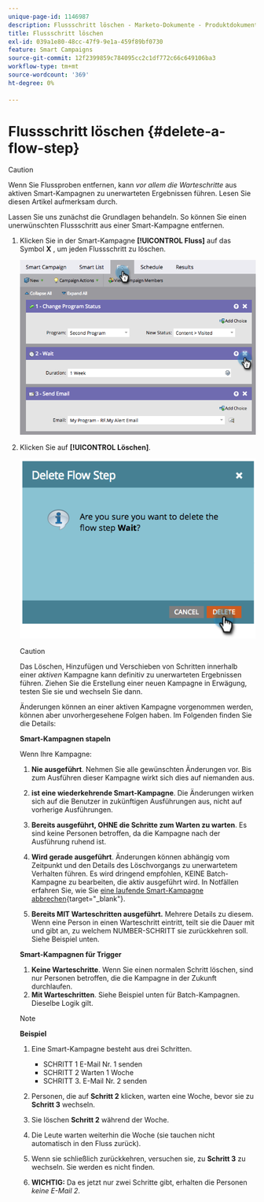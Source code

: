 ```yaml
---
unique-page-id: 1146987
description: Flussschritt löschen - Marketo-Dokumente - Produktdokumentation
title: Flussschritt löschen
exl-id: 039a1e80-48cc-47f9-9e1a-459f89bf0730
feature: Smart Campaigns
source-git-commit: 12f2399859c784095cc2c1df772c66c649106ba3
workflow-type: tm+mt
source-wordcount: '369'
ht-degree: 0%

---
```


# Flussschritt löschen {#delete-a-flow-step}

>[!CAUTION]
>
>Wenn Sie Flussproben entfernen, kann _vor allem die Warteschritte_ aus aktiven Smart-Kampagnen zu unerwarteten Ergebnissen führen. Lesen Sie diesen Artikel aufmerksam durch.

Lassen Sie uns zunächst die Grundlagen behandeln. So können Sie einen unerwünschten Flussschritt aus einer Smart-Kampagne entfernen.

1. Klicken Sie in der Smart-Kampagne **[!UICONTROL Fluss]** auf das Symbol **X** , um jeden Flussschritt zu löschen.

   ![](assets/delete-a-flow-step-1.png)

1. Klicken Sie auf **[!UICONTROL Löschen]**.

   ![](assets/delete-a-flow-step-2.png)

   >[!CAUTION]
   >
   >Das Löschen, Hinzufügen und Verschieben von Schritten innerhalb einer _aktiven_ Kampagne kann definitiv zu unerwarteten Ergebnissen führen. Ziehen Sie die Erstellung einer neuen Kampagne in Erwägung, testen Sie sie und wechseln Sie dann.

   Änderungen können an einer aktiven Kampagne vorgenommen werden, können aber unvorhergesehene Folgen haben. Im Folgenden finden Sie die Details:

   **Smart-Kampagnen stapeln**

   Wenn Ihre Kampagne:

   1. **Nie ausgeführt**. Nehmen Sie alle gewünschten Änderungen vor. Bis zum Ausführen dieser Kampagne wirkt sich dies auf niemanden aus.
   1. **ist eine wiederkehrende Smart-Kampagne**. Die Änderungen wirken sich auf die Benutzer in zukünftigen Ausführungen aus, nicht auf vorherige Ausführungen.
   1. **Bereits ausgeführt, OHNE die Schritte zum Warten zu warten**. Es sind keine Personen betroffen, da die Kampagne nach der Ausführung ruhend ist.
   1. **Wird gerade ausgeführt**. Änderungen können abhängig vom Zeitpunkt und den Details des Löschvorgangs zu unerwartetem Verhalten führen. Es wird dringend empfohlen, KEINE Batch-Kampagne zu bearbeiten, die aktiv ausgeführt wird. In Notfällen erfahren Sie, wie Sie [eine laufende Smart-Kampagne abbrechen](/help/marketo/product-docs/core-marketo-concepts/smart-campaigns/using-smart-campaigns/abort-a-smart-campaign.md){target="_blank"}.

   1. **Bereits MIT Warteschritten ausgeführt.** Mehrere Details zu diesem.\
      Wenn eine Person in einen Warteschritt eintritt, teilt sie die Dauer mit und gibt an, zu welchem NUMBER-SCHRITT sie zurückkehren soll. Siehe Beispiel unten.

   **Smart-Kampagnen für Trigger**

   1. **Keine Warteschritte**. Wenn Sie einen normalen Schritt löschen, sind nur Personen betroffen, die die Kampagne in der Zukunft durchlaufen.
   1. **Mit Warteschritten**. Siehe Beispiel unten für Batch-Kampagnen. Dieselbe Logik gilt.

   >[!NOTE]
   >
   >**Beispiel**
   >
   >1. Eine Smart-Kampagne besteht aus drei Schritten.
   >    * SCHRITT 1 E-Mail Nr. 1 senden
   >    * SCHRITT 2 Warten 1 Woche
   >    * SCHRITT 3. E-Mail Nr. 2 senden
   >
   >1. Personen, die auf **Schritt 2** klicken, warten eine Woche, bevor sie zu **Schritt 3** wechseln.
   >1. Sie löschen **Schritt 2** während der Woche.
   >1. Die Leute warten weiterhin die Woche (sie tauchen nicht automatisch in den Fluss zurück).
   >1. Wenn sie schließlich zurückkehren, versuchen sie, zu **Schritt 3** zu wechseln. Sie werden es nicht finden.
   >1. **WICHTIG:** Da es jetzt nur zwei Schritte gibt, erhalten die Personen _keine E-Mail 2_.
